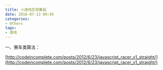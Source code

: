 ```yaml
---
title: 小游戏实现集贴
date: 2016-07-13 09:45
categories:
- Others
tags:
- 游戏
---
```

<div style="top: 0px">


一、赛车类算法：

[http://codeincomplete.com/posts/2012/6/23/javascript_racer_v1_straight/](http://codeincomplete.com/posts/2012/6/23/javascript_racer_v1_straight/)
</div>